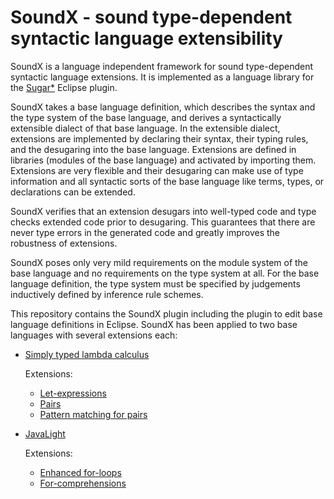 # SoundX - sound type-dependent syntactic language extensibility

SoundX is a language independent framework for sound type-dependent syntactic language extensions. It is implemented as a language library for the [Sugar*](https://www.sugarj.org/) Eclipse plugin.

SoundX takes a base language definition, which describes the syntax and the type system of the base language, and derives a syntactically extensible dialect of that base language. In the extensible dialect, extensions are implemented by declaring their syntax, their typing rules, and the desugaring into the base language. Extensions are defined in libraries (modules of the base language) and activated by importing them. Extensions are very flexible and their desugaring can make use of type information and all syntactic sorts of the base language like terms, types, or declarations can be extended.

SoundX verifies that an extension desugars into well-typed code and type checks extended code prior to desugaring. This guarantees that there are never type errors in the generated code and greatly improves the robustness of extensions.

SoundX poses only very mild requirements on the module system of the base language and no requirements on the type system at all. For the base language definition, the type system must be specified by judgements inductively defined by inference rule schemes.

This repository contains the SoundX plugin including the plugin to edit base language definitions in Eclipse. SoundX has been applied to two base languages with several extensions each:

- [Simply typed lambda calculus](https://github.com/florenzen/soundx-base-language-definitions/tree/master/lang-stlcweak/src/STLCWeak.sxbld)

  Extensions:
  - [Let-expressions](https://github.com/florenzen/soundx-experiments/blob/master/TestSTLCWeak/src/LetSeqExtension.xstw)
  - [Pairs](https://github.com/florenzen/soundx-experiments/blob/master/TestSTLCWeak/src/PairExtension.xstw)
  - [Pattern matching for pairs](https://github.com/florenzen/soundx-experiments/blob/master/TestSTLCWeak/src/LetPairExtension.xstw)

- [JavaLight](https://github.com/florenzen/soundx-base-language-definitions/tree/master/lang-javalight/src/JavaLight.sxbld)

  Extensions:
  - [Enhanced for-loops](https://github.com/florenzen/soundx-experiments/blob/master/TestJavaLight/ForComprehensions/src/extensions/EnhancedForStatement.xjl)
  - [For-comprehensions](https://github.com/florenzen/soundx-experiments/blob/master/TestJavaLight/ForComprehensions/src/extensions/ForComprehensions.xjl)
